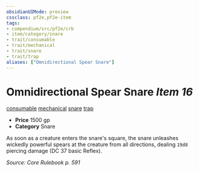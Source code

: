 ```yaml
---
obsidianUIMode: preview
cssclass: pf2e,pf2e-item
tags:
- compendium/src/pf2e/crb
- item/category/snare
- trait/consumable
- trait/mechanical
- trait/snare
- trait/trap
aliases: ["Omnidirectional Spear Snare"]
---
```

# Omnidirectional Spear Snare *Item 16*  
[consumable](../../../rules/traits/consumable.md)  [mechanical](../../../rules/traits/mechanical.md)  [snare](../../../rules/traits/snare.md)  [trap](../../../rules/traits/trap.md)  

- **Price** 1500 gp
- **Category** Snare

As soon as a creature enters the snare's square, the snare unleashes wickedly powerful spears at the creature from all directions, dealing `19d8` piercing damage (DC 37 basic Reflex).

*Source: Core Rulebook p. 591*